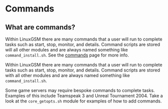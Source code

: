 # Commands

## What are commands?

Within LinuxGSM there are many commands that a user will run to complete tasks such as start, stop, monitor, and details. Command scripts are stored will all other modules and are always named something like `command_install.sh`. See the [commands](broken-reference) page for more info.

Within LinuxGSM there are many commands that a user will run to complete tasks such as start, stop, monitor, and details. Command scripts are stored with all other modules and are always named something like `command_install.sh`.

Some game servers may require bespoke commands to complete tasks. Examples of this include Teamspeak 3 and Unreal Tournament 2004. Take a look at the `core_getopts.sh` module for examples of how to add commands.
